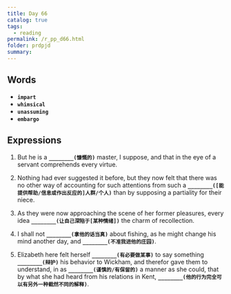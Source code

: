 ```yaml
---
title: Day 66
catalog: true
tags: 
  - reading
permalink: /r_pp_d66.html
folder: prdpjd
summary: 
---
```


## Words

-   <b data-toggle="tooltip" data-original-title="{{site.data.glossary.impart}}">`impart`</b>
-   <b data-toggle="tooltip" data-original-title="{{site.data.glossary.whimsical}}">`whimsical`</b>
-   <b data-toggle="tooltip" data-original-title="{{site.data.glossary.unassuming}}">`unassuming`</b>
-   <b data-toggle="tooltip" data-original-title="{{site.data.glossary.embargo}}">`embargo`</b>

## Expressions

1.  But he is a <b data-toggle="tooltip" data-original-title="{{site.data.answers.d66_a}}">`________(慷慨的)`</b> master, I suppose, and that in the eye of a servant comprehends every virtue.

2.  Nothing had ever suggested it before, but they now felt that there was no other way of accounting for such attentions from such a <b data-toggle="tooltip" data-original-title="{{site.data.answers.d66_b}}">`________([能提供帮助/信息或作出反应的]人群/个人)`</b> than by supposing a partiality for their niece.

3.  As they were now approaching the scene of her former pleasures, every idea <b data-toggle="tooltip" data-original-title="{{site.data.answers.d66_c}}">`________(让自己深陷于[某种情绪])`</b> the charm of recollection.

4.  I shall not <b data-toggle="tooltip" data-original-title="{{site.data.answers.d66_d}}">`________(拿他的话当真)`</b> about fishing, as he might change his mind another day, and <b data-toggle="tooltip" data-original-title="{{site.data.answers.d66_d2}}">`________(不准我进他的庄园)`</b>.

5.  Elizabeth here felt herself <b data-toggle="tooltip" data-original-title="{{site.data.answers.d66_e}}">`________(有必要做某事)`</b> to say something <b data-toggle="tooltip" data-original-title="{{site.data.answers.d66_e2}}">`________(辩护)`</b> his behavior to Wickham, and therefor gave them to understand, in as <b data-toggle="tooltip" data-original-title="{{site.data.answers.d66_e3}}">`________(谨慎的/有保留的)`</b> a manner as she could, that by what she had heard from his relations in Kent, <b data-toggle="tooltip" data-original-title="{{site.data.answers.d66_e4}}">`________(他的行为完全可以有另外一种截然不同的解释)`</b>.
